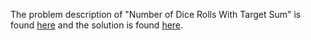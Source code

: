 The problem description of "Number of Dice Rolls With Target Sum" is found [here](https://leetcode.com/problems/number-of-dice-rolls-with-target-sum/) and the solution is found [here](https://github.com/aurimas13/Solutions-To-Problems/blob/main/LeetCode/Python%20Solutions/Number%20of%20Dice%20Rolls%20With%20Target%20Sum/number.py).
